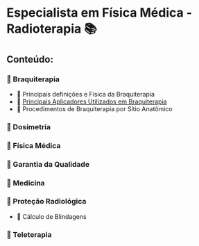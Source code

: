 # Especialista em Física Médica - Radioterapia :books:

## Conteúdo:

### :file_folder: Braquiterapia

- :memo: Principais definições e Física da Braquiterapia
- :memo: [Principais Aplicadores Utilizados em Braquiterapia](EspecialistaFisicaMedica/01_Braquiterapia/02_PrincipaisAplicadores.pdf)
- :memo: Procedimentos de Braquiterapia por Sítio Anatômico


### :file_folder: Dosimetria


### :file_folder: Física Médica


### :file_folder: Garantia da Qualidade


### :file_folder: Medicina


### :file_folder: Proteção Radiológica

- :memo: Cálculo de Blindagens

### :file_folder: Teleterapia
